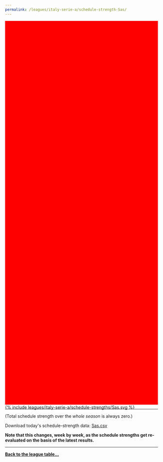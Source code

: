 ```yaml
---
permalink: /leagues/italy-serie-a/schedule-strength-Sas/
---
```


<style>
.svg-wrap {
    background-color:red;
    height:0;
    padding-top:250%; /* 350px/550px */
    position: relative;
}

svg {
    background-color: white;
    height: 100%;
    display:block;
    width: 100%;
    position: absolute;
    top:0;
    left:0;
}
</style>


<div class="svg-wrap">
{% include leagues/italy-serie-a/schedule-strengths/Sas.svg %}
</div>

-----

(Total schedule strength over the *whole season* is always zero.)


Download today's schedule-strength data: [Sas.csv](/assets/leagues/italy-serie-a/2019/schedule-strengths/Sas.csv)

**Note that this changes, week by week, as the schedule strengths get re-evaluated on the
basis of the latest results.**

-----

[**Back to the league table...**](/leagues/italy-serie-a)


